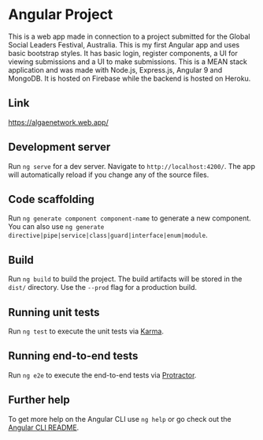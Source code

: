 # Angular Project

This is a web app made in connection to a project submitted for the Global Social Leaders Festival, Australia. This is my first Angular app and uses basic bootstrap styles.
It has basic login, register components, a UI for viewing submissions and a UI to make submissions.
This is a MEAN stack application and was made with Node.js, Express.js, Angular 9 and MongoDB.
It is hosted on Firebase while the backend is hosted on Heroku.

## Link

https://algaenetwork.web.app/

## Development server

Run `ng serve` for a dev server. Navigate to `http://localhost:4200/`. The app will automatically reload if you change any of the source files.

## Code scaffolding

Run `ng generate component component-name` to generate a new component. You can also use `ng generate directive|pipe|service|class|guard|interface|enum|module`.

## Build

Run `ng build` to build the project. The build artifacts will be stored in the `dist/` directory. Use the `--prod` flag for a production build.

## Running unit tests

Run `ng test` to execute the unit tests via [Karma](https://karma-runner.github.io).

## Running end-to-end tests

Run `ng e2e` to execute the end-to-end tests via [Protractor](http://www.protractortest.org/).

## Further help

To get more help on the Angular CLI use `ng help` or go check out the [Angular CLI README](https://github.com/angular/angular-cli/blob/master/README.md).
